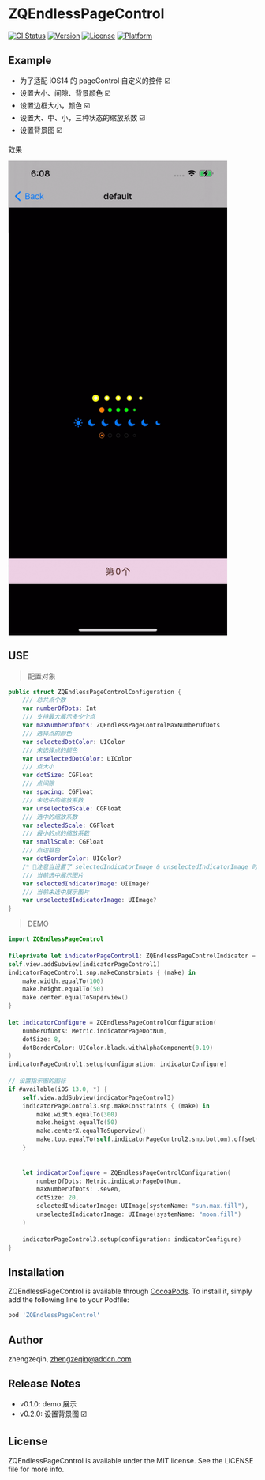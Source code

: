 # ZQEndlessPageControl

[![CI Status](https://img.shields.io/travis/zhengzeqin/ZQEndlessPageControl.svg?style=flat)](https://travis-ci.org/zhengzeqin/ZQEndlessPageControl)
[![Version](https://img.shields.io/cocoapods/v/ZQEndlessPageControl.svg?style=flat)](https://cocoapods.org/pods/ZQEndlessPageControl)
[![License](https://img.shields.io/cocoapods/l/ZQEndlessPageControl.svg?style=flat)](https://cocoapods.org/pods/ZQEndlessPageControl)
[![Platform](https://img.shields.io/cocoapods/p/ZQEndlessPageControl.svg?style=flat)](https://cocoapods.org/pods/ZQEndlessPageControl)

## Example

- 为了适配 iOS14 的 pageControl 自定义的控件 ☑️
- 设置大小、间隙、背景颜色 ☑️
- 设置边框大小，颜色 ☑️
- 设置大、中、小，三种状态的缩放系数 ☑️
- 设置背景图 ☑️

效果

<img src="https://github.com/zeqinjie/ZQEndlessPageControl/blob/master/assets/1.gif" width="444" height="960" align="middle"/>

## USE

> 配置对象

```swift
public struct ZQEndlessPageControlConfiguration {
    /// 总共点个数
    var numberOfDots: Int
    /// 支持最大展示多少个点
    var maxNumberOfDots: ZQEndlessPageControlMaxNumberOfDots
    /// 选择点的颜色
    var selectedDotColor: UIColor
    /// 未选择点的颜色
    var unselectedDotColor: UIColor
    /// 点大小
    var dotSize: CGFloat
    /// 点间隙
    var spacing: CGFloat
    /// 未选中的缩放系数
    var unselectedScale: CGFloat
    /// 选中的缩放系数
    var selectedScale: CGFloat
    /// 最小的点的缩放系数
    var smallScale: CGFloat
    /// 点边框色
    var dotBorderColor: UIColor?
    /* 📢注意当设置了 selectedIndicatorImage & unselectedIndicatorImage 时候，不展示默认的圆点*/
    /// 当前选中展示图片
    var selectedIndicatorImage: UIImage?
    /// 当前未选中展示图片
    var unselectedIndicatorImage: UIImage?
}
```

> DEMO

```swift
import ZQEndlessPageControl

fileprivate let indicatorPageControl1: ZQEndlessPageControlIndicator = ZQEndlessPageControlIndicator()
self.view.addSubview(indicatorPageControl1)
indicatorPageControl1.snp.makeConstraints { (make) in
    make.width.equalTo(100)
    make.height.equalTo(50)
    make.center.equalToSuperview()
}
    
let indicatorConfigure = ZQEndlessPageControlConfiguration(
    numberOfDots: Metric.indicatorPageDotNum,
    dotSize: 8,
    dotBorderColor: UIColor.black.withAlphaComponent(0.19)
)
indicatorPageControl1.setup(configuration: indicatorConfigure)

// 设置指示图的图标
if #available(iOS 13.0, *) {
    self.view.addSubview(indicatorPageControl3)
    indicatorPageControl3.snp.makeConstraints { (make) in
        make.width.equalTo(300)
        make.height.equalTo(50)
        make.centerX.equalToSuperview()
        make.top.equalTo(self.indicatorPageControl2.snp.bottom).offset(10)
    }
    
    
    let indicatorConfigure = ZQEndlessPageControlConfiguration(
        numberOfDots: Metric.indicatorPageDotNum,
        maxNumberOfDots: .seven,
        dotSize: 20,
        selectedIndicatorImage: UIImage(systemName: "sun.max.fill"),
        unselectedIndicatorImage: UIImage(systemName: "moon.fill")
    )
    
	indicatorPageControl3.setup(configuration: indicatorConfigure)
}
```

## Installation

ZQEndlessPageControl is available through [CocoaPods](https://cocoapods.org). To install
it, simply add the following line to your Podfile:

```ruby
pod 'ZQEndlessPageControl'
```

## Author

zhengzeqin, zhengzeqin@addcn.com

## Release Notes
- v0.1.0: demo 展示
- v0.2.0: 设置背景图 ☑️

## License

ZQEndlessPageControl is available under the MIT license. See the LICENSE file for more info.
